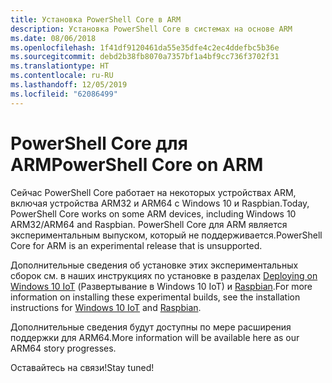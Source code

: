 ```yaml
---
title: Установка PowerShell Core в ARM
description: Установка PowerShell Core в системах на основе ARM
ms.date: 08/06/2018
ms.openlocfilehash: 1f41df9120461da55e35dfe4c2ec4ddefbc5b36e
ms.sourcegitcommit: debd2b38fb8070a7357bf1a4bf9cc736f3702f31
ms.translationtype: HT
ms.contentlocale: ru-RU
ms.lasthandoff: 12/05/2019
ms.locfileid: "62086499"
---
```

# <a name="powershell-core-on-arm"></a><span data-ttu-id="286b3-103">PowerShell Core для ARM</span><span class="sxs-lookup"><span data-stu-id="286b3-103">PowerShell Core on ARM</span></span>

<span data-ttu-id="286b3-104">Сейчас PowerShell Core работает на некоторых устройствах ARM, включая устройства ARM32 и ARM64 с Windows 10 и Raspbian.</span><span class="sxs-lookup"><span data-stu-id="286b3-104">Today, PowerShell Core works on some ARM devices, including Windows 10 ARM32/ARM64 and Raspbian.</span></span>
<span data-ttu-id="286b3-105">PowerShell Core для ARM является экспериментальным выпуском, который не поддерживается.</span><span class="sxs-lookup"><span data-stu-id="286b3-105">PowerShell Core for ARM is an experimental release that is unsupported.</span></span>

<span data-ttu-id="286b3-106">Дополнительные сведения об установке этих экспериментальных сборок см. в наших инструкциях по установке в разделах [Deploying on Windows 10 IoT](installing-powershell-core-on-windows.md#deploying-on-windows-iot) (Развертывание в Windows 10 IoT) и [Raspbian](installing-powershell-core-on-linux.md#raspbian).</span><span class="sxs-lookup"><span data-stu-id="286b3-106">For more information on installing these experimental builds, see the installation instructions for [Windows 10 IoT](installing-powershell-core-on-windows.md#deploying-on-windows-iot) and [Raspbian](installing-powershell-core-on-linux.md#raspbian).</span></span>

<span data-ttu-id="286b3-107">Дополнительные сведения будут доступны по мере расширения поддержки для ARM64.</span><span class="sxs-lookup"><span data-stu-id="286b3-107">More information will be available here as our ARM64 story progresses.</span></span>

<span data-ttu-id="286b3-108">Оставайтесь на связи!</span><span class="sxs-lookup"><span data-stu-id="286b3-108">Stay tuned!</span></span>
